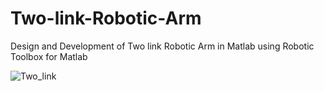 # Two-link-Robotic-Arm
Design and Development of Two link Robotic Arm in Matlab using Robotic Toolbox for Matlab

![Two_link](https://user-images.githubusercontent.com/47333843/54077109-5fc80000-42b4-11e9-9a53-39da17e0e129.gif)
